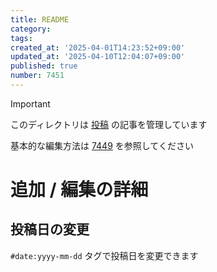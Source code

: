 ```yaml
---
title: README
category:
tags:
created_at: '2025-04-01T14:23:52+09:00'
updated_at: '2025-04-10T12:04:07+09:00'
published: true
number: 7451
---
```


> [!IMPORTANT]
> このディレクトリは [投稿](https://kajilab.net/posts) の記事を管理しています

基本的な編集方法は [7449](https://kjlb.esa.io/posts/7449) を参照してください

# 追加 / 編集の詳細
## 投稿日の変更
`#date:yyyy-mm-dd` タグで投稿日を変更できます

